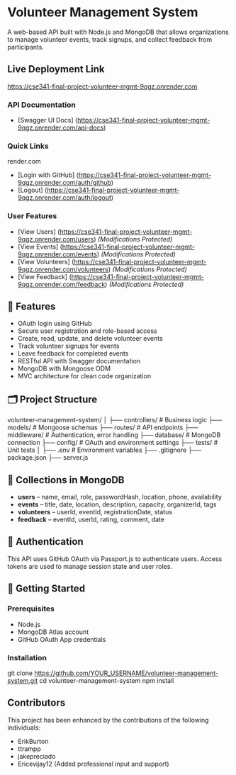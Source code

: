 # Volunteer Management System

A web-based API built with Node.js and MongoDB that allows organizations to manage volunteer events, track signups, and collect feedback from participants.

## Live Deployment Link

https://cse341-final-project-volunteer-mgmt-9qgz.onrender.com


### API Documentation
- [Swagger UI Docs]     (https://cse341-final-project-volunteer-mgmt-9qgz.onrender.com/api-docs)

### Quick Links
render.com
- [Login with GitHub]   (https://cse341-final-project-volunteer-mgmt-9qgz.onrender.com/auth/github)
- [Logout]              (https://cse341-final-project-volunteer-mgmt-9qgz.onrender.com/auth/logout)

### User Features
- [View Users]          (https://cse341-final-project-volunteer-mgmt-9qgz.onrender.com/users) _(Modifications Protected)_
- [View Events]         (https://cse341-final-project-volunteer-mgmt-9qgz.onrender.com/events) _(Modifications Protected)_
- [View Volunteers]     (https://cse341-final-project-volunteer-mgmt-9qgz.onrender.com/volunteers) _(Modifications Protected)_
- [View Feedback]       (https://cse341-final-project-volunteer-mgmt-9qgz.onrender.com/feedback) _(Modifications Protected)_



## 🌟 Features

- OAuth login using GitHub
- Secure user registration and role-based access
- Create, read, update, and delete volunteer events
- Track volunteer signups for events
- Leave feedback for completed events
- RESTful API with Swagger documentation
- MongoDB with Mongoose ODM
- MVC architecture for clean code organization

## 🗂️ Project Structure
volunteer-management-system/
│
├── controllers/ # Business logic
├── models/ # Mongoose schemas
├── routes/ # API endpoints
├── middleware/ # Authentication, error handling
├── database/ # MongoDB connection
├── config/ # OAuth and environment settings
├── tests/ # Unit tests
│
├── .env # Environment variables
├── .gitignore
├── package.json
├── server.js


## 🧠 Collections in MongoDB

- **users** – name, email, role, passwordHash, location, phone, availability
- **events** – title, date, location, description, capacity, organizerId, tags
- **volunteers** – userId, eventId, registrationDate, status
- **feedback** – eventId, userId, rating, comment, date

## 🔐 Authentication

This API uses GitHub OAuth via Passport.js to authenticate users. Access tokens are used to manage session state and user roles.

## 🚀 Getting Started

### Prerequisites

- Node.js
- MongoDB Atlas account
- GitHub OAuth App credentials

### Installation
git clone https://github.com/YOUR_USERNAME/volunteer-management-system.git
cd volunteer-management-system
npm install

## Contributors

This project has been enhanced by the contributions of the following individuals:
- ErikBurton
- ttrampp
- jakepreciado
- Ericevijay12 (Added professional input and support)
